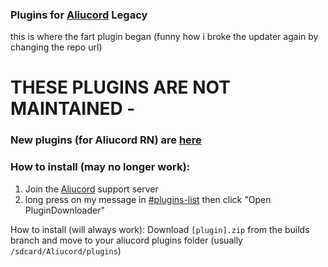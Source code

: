 ### Plugins for [Aliucord](https://github.com/Aliucord) Legacy
this is where the fart plugin began (funny how i broke the updater again by changing the repo url)

# THESE PLUGINS ARE NOT MAINTAINED - 
### New plugins (for Aliucord RN) are [here](https://github.com/ItzOnlyAnimal/AliuPloogins)

### How to install (may no longer work):

1) Join the [Aliucord](https://discord.gg/aliucord) support server
2) long press on my message
   in [#plugins-list](https://discord.com/channels/811255666990907402/811275162715553823/896571282483728444)
   then click "Open PluginDownloader"

How to install (will always work): Download `[plugin].zip` from the builds branch and move to your aliucord plugins folder (usually `/sdcard/Aliucord/plugins`) 
